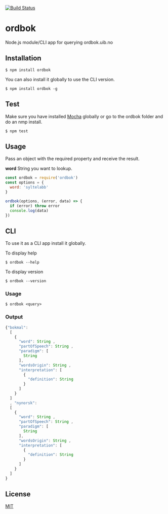 [![Build Status](https://travis-ci.org/zrrrzzt/ordbok.svg?branch=master)](https://travis-ci.org/zrrrzzt/ordbok)

# ordbok 

Node.js module/CLI app for querying ordbok.uib.no

## Installation

```
$ npm install ordbok
```

You can also install it globally to use the CLI version.

```
$ npm install ordbok -g
```

## Test

Make sure you have installed [Mocha](http://mochajs.org/) globally or go to the ordbok folder and do an nmp install.

```
$ npm test
```

## Usage

Pass an object with the required property and receive the result.

**word** String you want to lookup.

```JavaScript
const ordbok = require('ordbok')
const options = {
  word: 'syltelabb'
}

ordbok(options, (error, data) => {
  if (error) throw error
  console.log(data)
})
```

## CLI

To use it as a CLI app install it globally.

To display help

```
$ ordbok --help
```

To display version

```
$ ordbok --version
```

### Usage

```
$ ordbok <query>
```


### Output

```JavaScript
{"bokmal":
  [
    {
      "word": String ,
      "partOfSpeech": String ,
      "paradigm": [
        String
      ],
      "wordsOrigin": String ,
      "interpretation": [
        {
          "definition": String
        }
      ]
    }
  ]
  , "nynorsk":
  [
    {
      "word": String ,
      "partOfSpeech": String ,
      "paradigm": [
        String
      ],
      "wordsOrigin": String ,
      "interpretation": [
        {
          "definition": String
        }
      ]
    }
  ]
}
```

## License

[MIT](LICENSE)